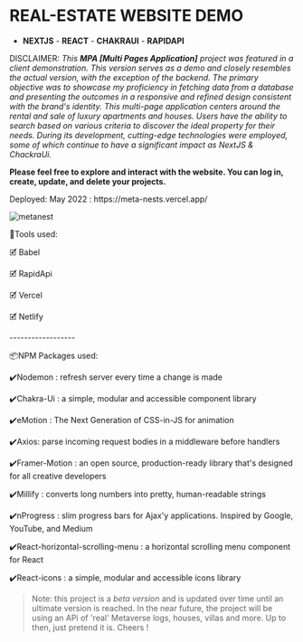 # REAL-ESTATE WEBSITE DEMO
- **NEXTJS** - **REACT** - **CHAKRAUI** - **RAPIDAPI**
<p>DISCLAIMER: <em>This <b>MPA [Multi Pages Application]</b> project was featured in a client demonstration. This version serves as a demo and closely resembles the actual version, with the exception of the backend. The primary objective was to showcase my proficiency in fetching data from a database and presenting the outcomes in a responsive and refined design consistent with the brand's identity. This multi-page application centers around the rental and sale of luxury apartments and houses. Users have the ability to search based on various criteria to discover the ideal property for their needs. During its development, cutting-edge technologies were employed, some of which continue to have a significant impact as NextJS & ChackraUi.</em> </p>
<p> <b>Please feel free to explore and interact with the website. You can log in, create, update, and delete your projects.</b> </p>
<p>Deployed: May 2022 : https://meta-nests.vercel.app/</p>

![metanest](https://user-images.githubusercontent.com/98230162/218258661-150fb18c-a4e0-4272-88d5-05cfac54c0b2.PNG)


<p>🧰Tools used:</p>
<p>🗹 Babel</p>
<p>🗹 RapidApi</p>
<p>🗹 Vercel</p>
<p>🗹 Netlify</p>
<p>------------------</p>
<p>📦NPM Packages used:</p>
<p>✔️Nodemon : refresh server every time a change is made</p>
<p>✔️Chakra-Ui : a simple, modular and accessible component library</p>
<p>✔️eMotion : The Next Generation of CSS-in-JS for animation</p>
<p>✔️Axios: parse incoming request bodies in a middleware before handlers</p>
<p>✔️Framer-Motion : an open source, production-ready library that's designed for all creative developers</p>
<p>✔️Millify : converts long numbers into pretty, human-readable strings</p>
<p>✔️nProgress : slim progress bars for Ajax'y applications. Inspired by Google, YouTube, and Medium</p>
<p>✔️React-horizontal-scrolling-menu : a horizontal scrolling menu component for React</p>
<p>✔️React-icons : a simple, modular and accessible icons library </p>

> Note: this project is a *beta version* and is updated over time until an ultimate version is reached. In the near future, the project will be using an APi of 'real' Metaverse logs, houses, villas and more. Up to then, just pretend it is.
Cheers !




